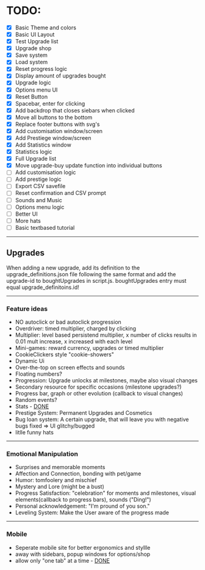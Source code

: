 # TODO:

   - [x] Basic Theme and colors
   - [x] Basic UI Layout
   - [x] Test Upgrade list
   - [x] Upgrade shop
   - [x] Save system
   - [x] Load system
   - [x] Reset progress logic
   - [x] Display amount of upgrades bought
   - [x] Upgrade logic
   - [x] Options menu UI
   - [x] Reset Button
   - [x] Spacebar, enter for clicking
   - [x] <a id="d1"></a>Add backdrop that closes siebars when clicked
   - [x] Move all buttons to the bottom
   - [x] Replace footer buttons with svg's
   - [x] Add customisation window/screen
   - [x] Add Prestiege window/screen
   - [x] <a id="d2"></a>Add Statistics window
   - [x] Statistics logic
   - [x] Full Upgrade list
   - [x] Move upgrade-buy update function into individual buttons
   - [ ] Add customisation logic
   - [ ] Add prestige logic
   - [ ] Export CSV savefile
   - [ ] Reset confirmation and CSV prompt
   - [ ] Sounds and Music
   - [ ] Options menu logic
   - [ ] Better UI
   - [ ] More hats
   - [ ] Basic textbased tutorial

---

## Upgrades
When adding a new upgrade, add its definition to the upgrade_definitions.json file following the same format and add the upgrade-id to boughtUpgrades in script.js. boughtUpgrades entry must equal upgrade_definitoins.id!

---

### Feature ideas
- NO autoclick or bad autoclick progression
- Overdriver: timed multiplier, charged by clicking
- Multiplier: level based persistend multiplier, x number of clicks results in 0.01 mult increase, x increased with each level
- Mini-games: reward currency, upgrades or timed multiplier
- CookieClickers style "cookie-showers"
- Dynamic Ui
- Over-the-top on screen effects and sounds
- Floating numbers?
- Progression: Upgrade unlocks at milestones, maybe also visual changes
- Secondary resource for specific occasions (milestone upgrades?)
- Progress bar, graph or other evolution (callback to visual changes)
- Random events?
- Stats  - [DONE](#d2)
- Prestige System: Permanent Upgrades and Cosmetics
- Bug loan system: A certain upgrade, that will leave you with negative bugs fixed => UI glitchy/bugged
- litlle funny hats

---

### Emotional Manipulation
- Surprises and memorable moments
- Affection and Connection, bonding with pet/game
- Humor: tomfoolery and mischief
- Mystery and Lore (might be a bust)
- Progress Satisfaction: "celebration" for moments and milestones, visual elements(callback to progress bars), sounds ("Ding!")
- Personal acknowledgement: "I'm pround of you son."
- Leveling System: Make the User aware of the progress made

---

### Mobile
- Seperate mobile site for better ergonomics and styllle
- away with sidebars, popup windows for options/shop
- allow only "one tab" at a time - [DONE](#d1)